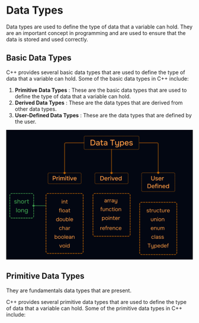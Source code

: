 # Data Types

Data types are used to define the type of data that a variable can hold. 
They are an important concept in programming and are used to ensure that the data is stored and used correctly.

## Basic Data Types

C++ provides several basic data types that are used to define the type of data that a variable can hold. Some of the basic data types in C++ include:

1. **Primitive Data Types** : These are the basic data types that are used to define the type of data that a variable can hold.
2. **Derived Data Types** : These are the data types that are derived from other data types.
3. **User-Defined Data Types** : These are the data types that are defined by the user.

![Visual Diagram](./Images/Data_types.png)

## Primitive Data Types

They are fundamentals data types that are present.

C++ provides several primitive data types that are used to define the type of data that a variable can hold. Some of the primitive data types in C++ include:



